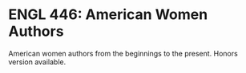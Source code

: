 # ENGL 446: American Women Authors

American women authors from the beginnings to the present. Honors version available.